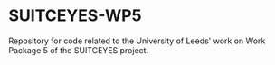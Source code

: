 # SUITCEYES-WP5
Repository for code related to the University of Leeds' work on Work Package 5 of the SUITCEYES project. 
